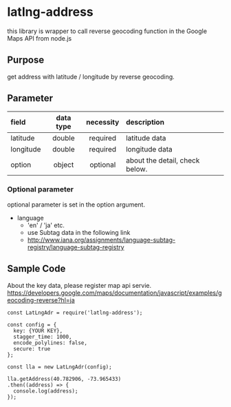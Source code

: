 latlng-address
====

this library is wrapper to call reverse geocoding function in the Google Maps API from node.js

## Purpose
get address with latitude / longitude by reverse geocoding.

## Parameter

field | data type | necessity |  description
:------ | :-----:  | :-----: | :-----
latitude | double | required | latitude data
longitude | double | required | longitude data
option | object | optional | about the detail, check below.

### Optional parameter
optional parameter is set in the option argument.  

* language
    - 'en' / 'ja' etc.
    - use Subtag data in the following link
    - http://www.iana.org/assignments/language-subtag-registry/language-subtag-registry

## Sample Code
About the key data, please register map api servie.  
https://developers.google.com/maps/documentation/javascript/examples/geocoding-reverse?hl=ja

```
const LatLngAdr = require('latlng-address');

const config = {
  key: {YOUR KEY},
  stagger_time: 1000,
  encode_polylines: false,
  secure: true
};

const lla = new LatLngAdr(config);

lla.getAddress(40.782906, -73.965433)
.then((address) => {
  console.log(address);
});
```
